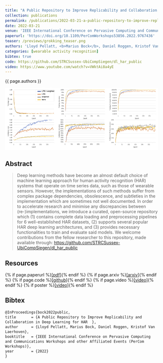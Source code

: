 ```yaml
---
title: "A Public Repository to Improve Replicability and Collaboration in Deep Learning for HAR"
collection: publications
permalink: /publications/2022-03-21-a-public-repository-to-improve-replicability-and-collaboration-in-deep-learning-for-har
date: 2022-03-21
venue: 'IEEE International Conference on Pervasive Computing and Communications Workshops and other Affiliated Events (PerCom Workshops)'
paperurl: 'https://doi.org/10.1109/PerComWorkshops53856.2022.9767436'
teaser: /previews/grokking_teaser.png
authors: 'Lloyd Pellatt, <b>Marius Bock</b>, Daniel Roggen, Kristof Van Laerhoven'
categories: [wearable activity recognition]
bibtex: true
code: https://github.com/STRCSussex-UbiCompSiegen/dl_har_public
video: https://www.youtube.com/watch?v=VWktAi8a4yE
---
```


{{ page.authors }}

<img class="pub_teaser" src="../images/previews/grokking.png" alt="Teaser Image" title="teaser" />

## Abstract

> Deep learning methods have become an almost default choice of machine learning approach for human activity recognition (HAR) systems that operate on time series data, such as those of wearable sensors. However, the implementations of such methods suffer from complex package dependencies, obsolescence, and subtleties in the implementation which are sometimes not well documented. In order to accelerate research and minimise any discrepancies between (re-)implementations, we introduce a curated, open-source repository which (1) contains complete data loading and preprocessing pipelines for 6 well-established HAR datasets, (2) supports several popular HAR deep learning architectures, and (3) provides necessary functionalities to train and evaluate said models. We welcome contributions from the fellow researcher to this repository, made available through: https://github.com/STRCSussex-UbiCompSiegen/dl_har_public

## Resources

{% if page.paperurl %}<a href=" {{ page.paperurl }} ">[pdf]</a>{% endif %} {% if page.arxiv %}<a href=" {{ page.arxiv }} ">[arxiv]</a>{% endif %} {% if page.code %}<a href=" {{ page.code }} ">[github]</a>{% endif %} {% if page.video %}<a href=" {{ page.video }} ">[video]</a>{% endif %} {% if poster %}<a href=" {{ page.poster }} ">[video]</a>{% endif %}

## Bibtex

    @InProceedings{bock2022public,
    title 		= {A Public Repository to Improve Replicability and Collaboration in Deep Learning for HAR  },
    author 		= {Lloyd Pellatt, Marius Bock, Daniel Roggen, Kristof Van Laerhoven},
    booktitle 	= {IEEE International Conference on Pervasive Computing and Communications Workshops and other Affiliated Events (PerCom Workshops)},
    year 		= {2022}
    }
